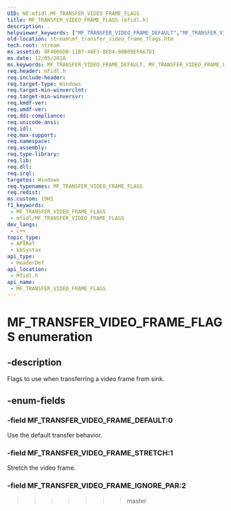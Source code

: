 ```yaml
---
UID: NE:mfidl.MF_TRANSFER_VIDEO_FRAME_FLAGS
title: MF_TRANSFER_VIDEO_FRAME_FLAGS (mfidl.h)
description: .
helpviewer_keywords: ["MF_TRANSFER_VIDEO_FRAME_DEFAULT","MF_TRANSFER_VIDEO_FRAME_FLAGS","MF_TRANSFER_VIDEO_FRAME_FLAGS enumeration [Streaming Media Devices]","MF_TRANSFER_VIDEO_FRAME_IGNORE_PAR","MF_TRANSFER_VIDEO_FRAME_STRETCH","mfidl/MF_TRANSFER_VIDEO_FRAME_DEFAULT","mfidl/MF_TRANSFER_VIDEO_FRAME_FLAGS","mfidl/MF_TRANSFER_VIDEO_FRAME_IGNORE_PAR","mfidl/MF_TRANSFER_VIDEO_FRAME_STRETCH","stream.mf_transfer_video_frame_flags"]
old-location: stream\mf_transfer_video_frame_flags.htm
tech.root: stream
ms.assetid: 0F4006D0-11B7-48F3-8ED4-00B09EFA67D1
ms.date: 12/05/2018
ms.keywords: MF_TRANSFER_VIDEO_FRAME_DEFAULT, MF_TRANSFER_VIDEO_FRAME_FLAGS, MF_TRANSFER_VIDEO_FRAME_FLAGS enumeration [Streaming Media Devices], MF_TRANSFER_VIDEO_FRAME_IGNORE_PAR, MF_TRANSFER_VIDEO_FRAME_STRETCH, mfidl/MF_TRANSFER_VIDEO_FRAME_DEFAULT, mfidl/MF_TRANSFER_VIDEO_FRAME_FLAGS, mfidl/MF_TRANSFER_VIDEO_FRAME_IGNORE_PAR, mfidl/MF_TRANSFER_VIDEO_FRAME_STRETCH, stream.mf_transfer_video_frame_flags
req.header: mfidl.h
req.include-header: 
req.target-type: Windows
req.target-min-winverclnt: 
req.target-min-winversvr: 
req.kmdf-ver: 
req.umdf-ver: 
req.ddi-compliance: 
req.unicode-ansi: 
req.idl: 
req.max-support: 
req.namespace: 
req.assembly: 
req.type-library: 
req.lib: 
req.dll: 
req.irql: 
targetos: Windows
req.typenames: MF_TRANSFER_VIDEO_FRAME_FLAGS
req.redist: 
ms.custom: 19H1
f1_keywords:
 - MF_TRANSFER_VIDEO_FRAME_FLAGS
 - mfidl/MF_TRANSFER_VIDEO_FRAME_FLAGS
dev_langs:
 - c++
topic_type:
 - APIRef
 - kbSyntax
api_type:
 - HeaderDef
api_location:
 - Mfidl.h
api_name:
 - MF_TRANSFER_VIDEO_FRAME_FLAGS
---
```


# MF_TRANSFER_VIDEO_FRAME_FLAGS enumeration


## -description

Flags to use when transferring a video frame from sink.

## -enum-fields

### -field MF_TRANSFER_VIDEO_FRAME_DEFAULT:0

Use the default transfer behavior.

### -field MF_TRANSFER_VIDEO_FRAME_STRETCH:1

Stretch the video frame.

### -field MF_TRANSFER_VIDEO_FRAME_IGNORE_PAR:2

>>>>>>> master

